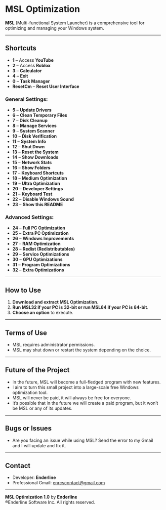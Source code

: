 # MSL Optimization

**MSL** (Multi-functional System Launcher) is a comprehensive tool for optimizing and managing your Windows system.

---

## Shortcuts

- **1** – Access **YouTube**
- **2** – Access **Roblox**
- **3** – **Calculator**
- **4** – **Exit**
- **0** – **Task Manager**
- **ResetCm** – **Reset User Interface**

### General Settings:
- **5** – **Update Drivers**
- **6** – **Clean Temporary Files**
- **7** – **Disk Cleanup**
- **8** – **Manage Services**
- **9** – **System Scanner**
- **10** – **Disk Verification**
- **11** – **System Info**
- **12** – **Shut Down**
- **13** – **Reset the System**
- **14** – **Show Downloads**
- **15** – **Network Stats**
- **16** – **Show Folders**
- **17** – **Keyboard Shortcuts**
- **18** – **Medium Optimization**
- **19** – **Ultra Optimization**
- **20** – **Developer Settings**
- **21** – **Keyboard Test**
- **22** – **Disable Windows Sound**
- **23** – **Show this README**

### Advanced Settings:
- **24** – **Full PC Optimization**
- **25** – **Extra PC Optimization**
- **26** – **Windows Improvements**
- **27** – **RAM Optimization**
- **28** – **Redist (Redistributables)**
- **29** – **Service Optimizations**
- **30** – **GPU Optimizations**
- **31** – **Program Optimizations**
- **32** – **Extra Optimizations**

---

## How to Use

1. **Download and extract MSL Optimization**.
2. **Run MSL32 if your PC is 32-bit or run MSL64 if your PC is 64-bit**.
3. **Choose an option** to execute.

---

## Terms of Use

- MSL requires administrator permissions.
- MSL may shut down or restart the system depending on the choice.

---

## Future of the Project

- In the future, MSL will become a full-fledged program with new features.
- I aim to turn this small project into a large-scale free Windows optimization tool.
- MSL will never be paid, it will always be free for everyone.
- It’s possible that in the future we will create a paid program, but it won’t be MSL or any of its updates.

---

## Bugs or Issues

- Are you facing an issue while using MSL? Send the error to my Gmail and I will update and fix it.

---

## Contact

- Developer: **Enderline**  
- Professional Gmail: [enrcscontact@gmail.com](mailto:enrcscontact@gmail.com)

---

**MSL Optimization 1.0** by **Enderline**  
®Enderline Software Inc. All rights reserved.
